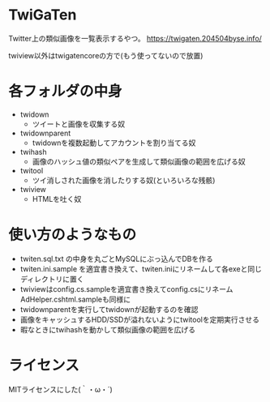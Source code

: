 # TwiGaTen
Twitter上の類似画像を一覧表示するやつ。
<https://twigaten.204504byse.info/>

twiview以外はtwigatencoreの方で(もう使ってないので放置)

# 各フォルダの中身
* twidown
  * ツイートと画像を収集する奴
* twidownparent
  * twidownを複数起動してアカウントを割り当てる奴
* twihash
  * 画像のハッシュ値の類似ペアを生成して類似画像の範囲を広げる奴
* twitool
  * ツイ消しされた画像を消したりする奴(といろいろな残骸)
* twiview
  * HTMLを吐く奴

# 使い方のようなもの
  * twiten.sql.txt の中身を丸ごとMySQLにぶっ込んでDBを作る
  * twiten.ini.sample を適宜書き換えて、twiten.iniにリネームして各exeと同じディレクトリに置く
  * twiviewはconfig.cs.sampleを適宜書き換えてconfig.csにリネーム AdHelper.cshtml.sampleも同様に
  * twidownparentを実行してtwidownが起動するのを確認
  * 画像をキャッシュするHDD/SSDが溢れないようにtwitoolを定期実行させる
  * 暇なときにtwihashを動かして類似画像の範囲を広げる

# ライセンス
MITライセンスにした(｀・ω・´)
